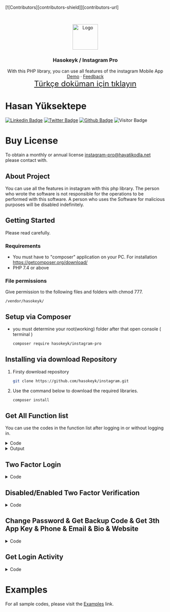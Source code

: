 [![Contributors][contributors-shield]][contributors-url]

<!-- PROJECT LOGO -->
<br />
<p align="center">
<a href="https://github.com/hasokeyk/instagram-pro/">
<img src="https://cdn.cdnlogo.com/logos/i/4/instagram.svg" alt="Logo" width="80" height="80" />
</a>

<h3 align="center">Hasokeyk / Instagram Pro</h3>

<p align="center">
    With this PHP library, you can use all features of the instagram Mobile App
    <br />
    <a href="#">Demo</a>
    ·
    <a href="https://github.com/hasokeyk/instagram-pro/issues">Feedback</a>
    <br>
    <a href="https://github.com/Hasokeyk/instagram-pro/blob/main/README-TR.md" style="font-size:24px">Türkçe doküman için tıklayın</a>
</p>

# Hasan Yüksektepe

[![Linkedin Badge](https://img.shields.io/badge/linkedin-%230077B5.svg?&style=for-the-badge&logo=linkedin&logoColor=white)](https://www.linkedin.com/in/hasan-yuksektepe/)
[![Twitter Badge](https://img.shields.io/badge/twitter-1DA1F2?style=for-the-badge&logo=twitter&logoColor=white)](https://twitter.com/Hasokeyk)
[![Github Badge](https://img.shields.io/badge/github-333?style=for-the-badge&logo=github&logoColor=white)](https://github.com/alihandemirdas)
![Visitor Badge](https://visitor-badge.laobi.icu/badge?page_id=hasokeyk.instagram_pro&left_text=Download)

# Buy License

To obtain a monthly or annual license <a href="mailto:instagram-pro@hayatikodla.net">instagram-pro@hayatikodla.net</a> please contact with.

## About Project

You can use all the features in instagram with this php library. The person who wrote the software is not responsible for the operations to be performed with this software. A person who uses the Software for malicious purposes will be disabled indefinitely.
<!-- GETTING STARTED -->

## Getting Started

Please read carefully.

### Requirements

- You must have to "composer" application on your PC. For
  installation  https://getcomposer.org/download/
- PHP 7.4 or above

### File permissions

Give permission to the following files and folders with chmod 777.

`/vendor/hasokeyk/`

## Setup via Composer

* you must determine your root(working) folder after that open console (
  terminal )
  ```sh
  composer require hasokeyk/instagram-pro
  ```

## Installing via download Repository

1. Firsty download repository
   ```sh
   git clone https://github.com/hasokeyk/instagram.git
   ```
2. Use the command below to download the required libraries.
   ```sh
   composer install
   ```

<!-- USAGE EXAMPLES -->

## Get All Function list

You can use the codes in the function list after logging in or without logging in.

<details>
<summary>Code</summary>

```php
<?php

    use Hasokeyk\InstagramPro\Instagram;

    set_time_limit(0);

    require "vendor/autoload.php";

    $username = 'USERNAME';
    $password = 'PASSWORD';
    $license  = 'LICENSE';

    $instagram = new Instagram($license, $username, $password);

    $login = $instagram->get_all_function_list;
    print_r($login);
```

</details>

<details>
<summary>Output</summary>

```output
Array
(
    [login] => Array
        (
            [0] => login
            [1] => two_factor_login
            [2] => logout
            [3] => login_control
            [4] => send_code_with_whatsapp
        )

    [user] => Array
        (
            [0] => generate_two_factor_key
            [1] => get_new_backup_codes
            [2] => enable_notification_a2f
            [3] => enable_whatsapp_a2f
            [4] => enable_sms_a2f
            [5] => disable_whatsapp_a2f
            [6] => disable_sms_a2f
            [7] => disable_notification_a2f
            [8] => get_my_phone_number
            [9] => get_my_email
            [10] => get_my_fullname
            [11] => get_my_website
            [12] => get_my_biography
            [13] => get_user_id
            [14] => get_user_posts
            [15] => change_profil_pic
            [16] => get_user_info
            [17] => get_user_friendship_show
            [18] => get_multi_user_friendship_show
            [19] => get_my_surfaces
            [20] => get_users_score
            [21] => follow
            [22] => unfollow
            [23] => accept_follow_request
            [24] => unfollow_me
            [25] => send_inbox_text
            [26] => send_inbox_text_heart
            [27] => send_inbox_text_gift
            [28] => send_inbox_text_confetti
            [29] => send_inbox_text_fire
            [30] => send_inbox_heart
            [31] => send_inbox_photo
            [32] => send_inbox_post
            [33] => send_inbox_story
            [34] => send_inbox_link
            [35] => get_inbox_user_thread
            [36] => get_inbox_threads
            [37] => get_create_inbox_thread
            [38] => get_me_least_interacted_with
            [39] => get_me_most_seen_in_feed
            [40] => get_my_statistic
            [41] => get_my_notification
            [42] => get_my_pending_inbox
            [43] => get_my_inbox
            [44] => get_my_followers
            [45] => get_my_following
            [46] => get_user_followers
            [47] => get_user_following
            [48] => get_multiple_accout_detected
            [49] => set_my_status
            [50] => set_status_reply
            [51] => set_my_biography
            [52] => edit_my_profile
            [53] => change_my_password
            [54] => get_me_login_activity
            [55] => logout_activity
            [56] => login_activity_avow_login
        )

    [medias] => Array
        (
            [0] => get_post_likes
            [1] => get_permalink_by_post_id
            [2] => get_user_posts
            [3] => like
            [4] => unlike
            [5] => save
            [6] => unsave
            [7] => create_collection
            [8] => get_collection
            [9] => edit_collection
            [10] => del_collection
            [11] => send_comment_post
            [12] => delete_comment_post
            [13] => get_comment_post
            [14] => share_media_inbox
            [15] => share_photo
            [16] => del_photo
            [17] => share_photo_story
            [18] => share_video_story
            [19] => get_stories
            [20] => get_my_story_seen_list
            [21] => get_tag_info
            [22] => get_tag_post_recent
            [23] => get_tag_post_reels
            [24] => get_tag_post_tops
            [25] => get_tag_post_all_tab
        )

    [statistics] => Array
        (
            [0] => get_user_insights
            [1] => get_user_post_detail
            [2] => get_post_insights
            [3] => get_post_popular_tags
        )

    [smart] => Array
        (
            [0] => get_fake_following_profile
            [1] => get_fake_followers_profile
            [2] => get_my_must_follow
            [3] => get_my_secret_followers
            [4] => users_who_will_see_the_post_first
            [5] => who_viewed_my_profile
        )

)
```

</details>

## Two Factor Login

<details>
<summary>Code</summary>

```php
<?php

    use Hasokeyk\InstagramPro\Instagram;

    set_time_limit(0);

    require "vendor/autoload.php";

    $username = 'USERNAME';
    $password = 'PASSWORD';
    $license  = 'LICENSE';

    $instagram = new Instagram($license, $username, $password);

    if(isset($_REQUEST['two_factor_login_code'], $_REQUEST['two_factor_identifier']) and !empty($_REQUEST['two_factor_login_code']) and !empty($_REQUEST['two_factor_identifier'])){
        $code             = trim($_REQUEST['two_factor_login_code']);
        $token            = trim($_REQUEST['two_factor_identifier']);
        $method           = trim($_REQUEST['verification_method']);
        $two_factor_login = $instagram->login->two_factor_login($code, $token, $method);
        if($two_factor_login === true){
            header("Refresh: 1; url=/");
        }else{
            print_r($two_factor_login);
        }
    }
    else{

        $login = $instagram->login->login();
        if(isset($login->two_factor_identifier) and !empty($login->two_factor_identifier)){
            echo <<<END
        <form action="" method="post">
            <input type="hidden" name="two_factor_identifier" value="$login->two_factor_identifier">
            <input type="hidden" name="verification_method" value="$login->verification_method">
            <input type="text" name="two_factor_login_code">
            <input type="submit" value="Login">
        </form>
        END;
        }
        elseif($instagram->login->login_control()){

            echo 'Login Success';

            //Instagram action codes is here

        }
        else{
            echo 'Login out. Wait...';
            $instagram->login->logout();
            header("Refresh: 2;");
        }
    }
```

</details>

## Disabled/Enabled Two Factor Verification

<details>
<summary>Code</summary>

```php
<?php

    use Hasokeyk\InstagramPro\Instagram;

    set_time_limit(0);

    require "vendor/autoload.php";

    $username = 'USERNAME';
    $password = 'PASSWORD';
    $license  = 'LICENSE';

    $instagram = new Instagram($license, $username, $password);

    if(isset($_REQUEST['two_factor_login_code'], $_REQUEST['two_factor_identifier']) and !empty($_REQUEST['two_factor_login_code']) and !empty($_REQUEST['two_factor_identifier'])){
        $code             = trim($_REQUEST['two_factor_login_code']);
        $token            = trim($_REQUEST['two_factor_identifier']);
        $method           = trim($_REQUEST['verification_method']);
        $two_factor_login = $instagram->login->two_factor_login($code, $token, $method);
        if($two_factor_login === true){
            header("Refresh: 1; url=/");
        }else{
            print_r($two_factor_login);
        }
    }
    else{

        $login = $instagram->login->login();
        if(isset($login->two_factor_identifier) and !empty($login->two_factor_identifier)){
            echo <<<END
        <form action="" method="post">
            <input type="hidden" name="two_factor_identifier" value="$login->two_factor_identifier">
            <input type="hidden" name="verification_method" value="$login->verification_method">
            <input type="text" name="two_factor_login_code">
            <input type="submit" value="Login">
        </form>
        END;
        }
        elseif($instagram->login->login_control()){

            echo 'Login Success';

            $instagram->user->disable_notification_a2f();
            $instagram->user->disable_sms_a2f();
            $instagram->user->disable_whatsapp_a2f();

            $instagram->user->enable_notification_a2f();
            $instagram->user->enable_sms_a2f();
            $instagram->user->enable_whatsapp_a2f();

        }
        else{
            echo 'Login out. Wait...';
            $instagram->login->logout();
            header("Refresh: 2;");
        }
    }
```

</details>

## Change Password & Get Backup Code & Get 3th App Key & Phone & Email & Bio & Website

<details>
<summary>Code</summary>

```php
<?php

    use Hasokeyk\InstagramPro\Instagram;

    set_time_limit(0);

    require "vendor/autoload.php";

    $username = 'USERNAME';
    $password = 'PASSWORD';
    $license  = 'LICENSE';

    $instagram = new Instagram($license, $username, $password);

    if(isset($_REQUEST['two_factor_login_code'], $_REQUEST['two_factor_identifier']) and !empty($_REQUEST['two_factor_login_code']) and !empty($_REQUEST['two_factor_identifier'])){
        $code             = trim($_REQUEST['two_factor_login_code']);
        $token            = trim($_REQUEST['two_factor_identifier']);
        $method           = trim($_REQUEST['verification_method']);
        $two_factor_login = $instagram->login->two_factor_login($code, $token, $method);
        if($two_factor_login === true){
            header("Refresh: 1; url=/");
        }else{
            print_r($two_factor_login);
        }
    }
    else{

        $login = $instagram->login->login();
        if(isset($login->two_factor_identifier) and !empty($login->two_factor_identifier)){
            echo <<<END
        <form action="" method="post">
            <input type="hidden" name="two_factor_identifier" value="$login->two_factor_identifier">
            <input type="hidden" name="verification_method" value="$login->verification_method">
            <input type="text" name="two_factor_login_code">
            <input type="submit" value="Login">
        </form>
        END;
        }
        elseif($instagram->login->login_control()){

            echo 'Login Success';

            $instagram->user->change_my_password('NEWPASSWORD');
            $instagram->user->edit_my_profile('FULLNAME','WEBSITE','PHONENUMBER','BIODESC','EMAIL');

            $code = $instagram->user->get_new_backup_codes();
            print_r($code);

            $token = $instagram->user->generate_two_factor_key();
            print_r($token);

        }
        else{
            echo 'Login out. Wait...';
            $instagram->login->logout();
            header("Refresh: 2;");
        }
    }
```

</details>

## Get Login Activity

<details>
<summary>Code</summary>

```php
<?php

    use Hasokeyk\InstagramPro\Instagram;

    set_time_limit(0);

    require "vendor/autoload.php";

    $username = 'USERNAME';
    $password = 'PASSWORD';
    $license  = 'LICENSE';

    $instagram = new Instagram($license, $username, $password);

    if(isset($_REQUEST['two_factor_login_code'], $_REQUEST['two_factor_identifier']) and !empty($_REQUEST['two_factor_login_code']) and !empty($_REQUEST['two_factor_identifier'])){
        $code             = trim($_REQUEST['two_factor_login_code']);
        $token            = trim($_REQUEST['two_factor_identifier']);
        $method           = trim($_REQUEST['verification_method']);
        $two_factor_login = $instagram->login->two_factor_login($code, $token, $method);
        if($two_factor_login === true){
            header("Refresh: 1; url=/");
        }else{
            print_r($two_factor_login);
        }
    }
    else{

        $login = $instagram->login->login();
        if(isset($login->two_factor_identifier) and !empty($login->two_factor_identifier)){
            echo <<<END
        <form action="" method="post">
            <input type="hidden" name="two_factor_identifier" value="$login->two_factor_identifier">
            <input type="hidden" name="verification_method" value="$login->verification_method">
            <input type="text" name="two_factor_login_code">
            <input type="submit" value="Login">
        </form>
        END;
        }
        elseif($instagram->login->login_control()){

            echo 'Login Success';

            $activities = $instagram->user->get_me_login_activity();
            print_r($activities);

        }
        else{
            echo 'Login out. Wait...';
            $instagram->login->logout();
            header("Refresh: 2;");
        }
    }
```

</details>

# Examples

For all sample codes, please visit the [Examples](https://github.com/Hasokeyk/instagram-pro/blob/main/examples/) link.
